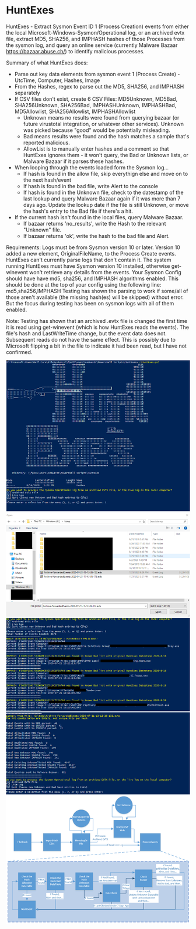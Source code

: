 # HuntExes

HuntExes - Extract Sysmon Event ID 1 (Process Creation) events from either the local Microsoft-Windows-Sysmon/Operational log, or an archived evtx file, extract MD5, SHA256, and IMPHASH hashes of those Processes from the sysmon log, and query an online service (currently Malware Bazaar https://bazaar.abuse.ch/) to identify malicious processes.

Summary of what HuntExes does:
 - Parse out key data elements from sysmon event 1 (Process Create) - UtcTime, Computer, Hashes, Image
 - From the Hashes, regex to parse out the MD5, SHA256, and IMPHASH separately
 - If CSV files don't exist, create 6 CSV Files: MD5Unknown, MD5Bad, SHA256Unknown, SHA256Bad, IMPHASHUnknown, IMPHASHBad, MD5Allowlist, SHA256Allowlist, IMPHASHAllowlist
 	- Unknown means no results were found from querying bazaar (or future virustotal integration, or whatever other services).  Unknown was picked because "good" would be potentially misleading.
	- Bad means results were found and the hash matches a sample that's reported malicious.
    - AllowList is to manually enter hashes and a comment so that HuntExes ignores them - it won't query, the Bad or Unknown lists, or Malware Bazaar if it parses these hashes.
 - When looping through the events loaded form the Sysmon log...
    - If hash is found in the allow file, skip everythign else and move on to the next hash/event
	- If hash is found in the bad file, write Alert to the console
	- If hash is found in the Unknown file, check to the datestamp of the last lookup and query Malware Bazaar again if it was more than 7 days ago.  Update the lookup date if the file is still Unknown, or move the hash's entry to the Bad file if there's a hit.
 - If the current hash isn't found in the local files, query Malware Bazaar.
	- If bazaar returns 'no_results', write the Hash to the relevant "Unknown" file.
	- If bazaar returns 'ok', write the hash to the bad file and Alert.
  
Requirements:
Logs must be from Sysmon version 10 or later.  Version 10 added a new element, OriginalFileName, to the Process Create events.  HuntExes can't currently parse logs that don't contain it.
The system running HuntExes must have Sysmon version 10 installed, otherwise get-winevent won't retrieve any details from the events.
Your Sysmon Config should have have md5, sha256, and IMPHASH algorithms enabled.  This should be done at the top of your config using the following line:
<HashAlgorithms>md5,sha256,IMPHASH</HashAlgorithms> 
Testing has shown the parsing to work if some/all of those aren't available (the missing hash(es) will be skipped) without error.  But the focus during testing has been on sysmon logs with all of them enabled.

Note:
Testing has shown that an archived .evtx file is changed the first time it is read using get-winevent (which is how HuntExes reads the events).  The file's hash and LastWriteTime change, but the event data does not.  Subsequent reads do not have the same effect.  This is possibly due to Microsoft flipping a bit in the file to indicate it had been read, but I have not confirmed.

![HuntExesFlow](/Example1.png)
![HuntExesFlow](/Example2.png)
![HuntExesFlow](/Example3.png)
![HuntExesFlow](/Example4.png)
![HuntExesFlow](/HuntExesFlow.png)
